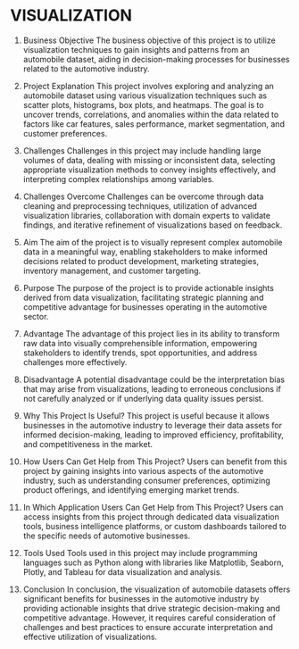 # VISUALIZATION

1.	Business Objective
 The business objective of this project is to utilize visualization techniques to gain insights and patterns from an automobile dataset, aiding in decision-making processes for businesses related to the automotive industry.

2.	Project Explanation
 This project involves exploring and analyzing an automobile dataset using various visualization techniques such as scatter plots, histograms, box plots, and heatmaps. The goal is to uncover trends, correlations, and anomalies within the data related to factors like car features, sales performance, market segmentation, and customer preferences.

3.	Challenges
 Challenges in this project may include handling large volumes of data, dealing with missing or inconsistent data, selecting appropriate visualization methods to convey insights effectively, and interpreting complex relationships among variables.

4.	Challenges Overcome
 Challenges can be overcome through data cleaning and preprocessing techniques, utilization of advanced visualization libraries, collaboration with domain experts to validate findings, and iterative refinement of visualizations based on feedback.

5.	Aim
 The aim of the project is to visually represent complex automobile data in a meaningful way, enabling stakeholders to make informed decisions related to product development, marketing strategies, inventory management, and customer targeting.

6.	Purpose
 The purpose of the project is to provide actionable insights derived from data visualization, facilitating strategic planning and competitive advantage for businesses operating in the automotive sector.

7.	Advantage
The advantage of this project lies in its ability to transform raw data into visually comprehensible information, empowering stakeholders to identify trends, spot opportunities, and address challenges more effectively.

8.	Disadvantage
 A potential disadvantage could be the interpretation bias that may arise from visualizations, leading to erroneous conclusions if not carefully analyzed or if underlying data quality issues persist.

9.	Why This Project Is Useful?
 This project is useful because it allows businesses in the automotive industry to leverage their data assets for informed decision-making, leading to improved efficiency, profitability, and competitiveness in the market.

10.	How Users Can Get Help from This Project?
 Users can benefit from this project by gaining insights into various aspects of the automotive industry, such as understanding consumer preferences, optimizing product offerings, and identifying emerging market trends.

11.	In Which Application Users Can Get Help from This Project?
 Users can access insights from this project through dedicated data visualization tools, business intelligence platforms, or custom dashboards tailored to the specific needs of automotive businesses.

12.	Tools Used
 Tools used in this project may include programming languages such as Python along with libraries like Matplotlib, Seaborn, Plotly, and Tableau for data visualization and analysis.

13.	Conclusion
 In conclusion, the visualization of automobile datasets offers significant benefits for businesses in the automotive industry by providing actionable insights that drive strategic decision-making and competitive advantage. However, it requires careful consideration of challenges and best practices to ensure accurate interpretation and effective utilization of visualizations.
